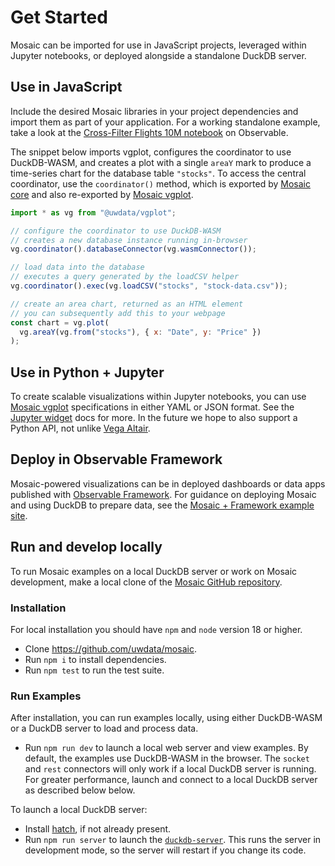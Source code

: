 # Get Started

Mosaic can be imported for use in JavaScript projects, leveraged within Jupyter notebooks, or deployed alongside a standalone DuckDB server.

## Use in JavaScript

Include the desired Mosaic libraries in your project dependencies and import them as part of your application.
For a working standalone example, take a look at the [Cross-Filter Flights 10M notebook](https://observablehq.com/@uwdata/mosaic-cross-filter-flights-10m) on Observable.

The snippet below imports vgplot, configures the coordinator to use DuckDB-WASM, and creates a plot with a single `areaY` mark to produce a time-series chart for the database table `"stocks"`.
To access the central coordinator, use the `coordinator()` method, which is exported by [Mosaic core](/core/) and also re-exported by [Mosaic vgplot](/vgplot/).

``` js
import * as vg from "@uwdata/vgplot";

// configure the coordinator to use DuckDB-WASM
// creates a new database instance running in-browser
vg.coordinator().databaseConnector(vg.wasmConnector());

// load data into the database
// executes a query generated by the loadCSV helper
vg.coordinator().exec(vg.loadCSV("stocks", "stock-data.csv"));

// create an area chart, returned as an HTML element
// you can subsequently add this to your webpage
const chart = vg.plot(
  vg.areaY(vg.from("stocks"), { x: "Date", y: "Price" })
);
```

## Use in Python + Jupyter

To create scalable visualizations within Jupyter notebooks, you can use [Mosaic vgplot](/vgplot/) specifications in either YAML or JSON format. See the [Jupyter widget](/jupyter/) docs for more.
In the future we hope to also support a Python API, not unlike [Vega Altair](https://altair-viz.github.io/).

## Deploy in Observable Framework

Mosaic-powered visualizations can be in deployed dashboards or data apps published with [Observable Framework](https://observablehq.com/framework/).
For guidance on deploying Mosaic and using DuckDB to prepare data, see the [Mosaic + Framework example site](https://uwdata.github.io/mosaic-framework-example).

## Run and develop locally

To run Mosaic examples on a local DuckDB server or work on Mosaic development, make a local clone of the [Mosaic GitHub repository](https://github.com/uwdata/mosaic).

### Installation

For local installation you should have `npm` and `node` version 18 or higher.

- Clone https://github.com/uwdata/mosaic.
- Run `npm i` to install dependencies.
- Run `npm test` to run the test suite.

### Run Examples

After installation, you can run examples locally, using either DuckDB-WASM or a DuckDB server to load and process data.

* Run `npm run dev` to launch a local web server and view examples. By default, the examples use DuckDB-WASM in the browser. The `socket` and `rest` connectors will only work if a local DuckDB server is running. For greater performance, launch and connect to a local DuckDB server as described below below.

To launch a local DuckDB server:

* Install [hatch](https://hatch.pypa.io/latest/install/), if not already present.
* Run `npm run server` to launch the [`duckdb-server`](/server/). This runs the server in development mode, so the server will restart if you change its code.
